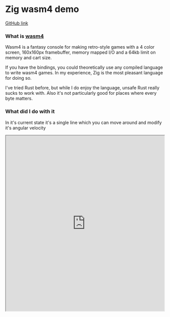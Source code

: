 # Zig wasm4 demo

[GitHub link](https://github.com/FabricatorZayac/zig-wasm4)

### What is [wasm4](https://wasm4.org)
Wasm4 is a fantasy console for making retro-style games with a 4 color screen,
160x160px framebuffer, memory mapped I/O and a 64kb limit on memory and cart size.

If you have the bindings, you could theoretically use any compiled language to
write wasm4 games. In my experience, Zig is the most pleasant language for
doing so.

I've tried Rust before, but while I do enjoy the language, unsafe Rust
really sucks to work with. Also it's not particularly good for places where every
byte matters.

### What did I do with it

In it's current state it's a single line which you can move around and
modify it's angular velocity

<iframe src="https://fabricatorzayac.github.io/zig-wasm4" style="height: 35rem; width: 100%"></iframe>
